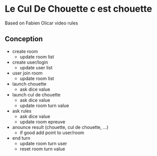 # Le Cul De Chouette c est chouette

Based on Fabien Olicar video rules

## Conception

* create room
  * update room list
* create user/login
  * update user list
* user join room
  * update room list
* launch chouette
  * ask dice value
* launch cul de chouette
  * ask dice value
  * update room turn value
* ask rules
  * ask dice value
  * update room epreuve
* anounce result (chouette, cul de chouette, ...)
  * if good add point to user/room
* end turn
  * update room turn user
  * reset room turn value
